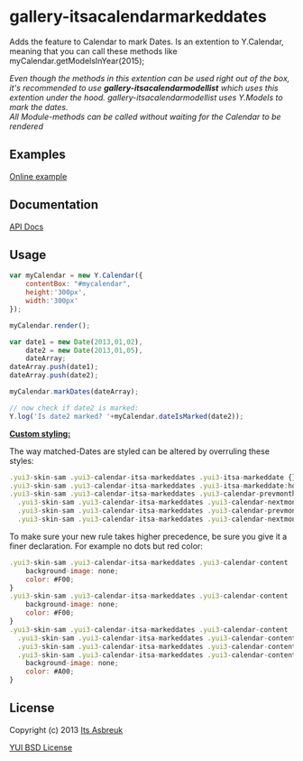 gallery-itsacalendarmarkeddates
===============================

Adds the feature to Calendar to mark Dates.
Is an extention to Y.Calendar, meaning that you can call these methods like myCalendar.getModelsInYear(2015);

<i>Even though the methods in this extention can be used right out of the box, it's recommended to use
<b>gallery-itsacalendarmodellist</b> which uses this extention under the hood. gallery-itsacalendarmodellist uses Y.Models to mark the dates.
<br />All Module-methods can be called without waiting for the Calendar to be rendered</i>

Examples
--------
[Online example](http://projects.itsasbreuk.nl/examples/itsacalendarmarkeddates/index.html)

Documentation
--------------

[API Docs](http://projects.itsasbreuk.nl/apidocs/classes/ITSACalendarMarkedDates.html)

Usage
-----

```js
var myCalendar = new Y.Calendar({
    contentBox: "#mycalendar",
    height:'300px',
    width:'300px'
});

myCalendar.render();

var date1 = new Date(2013,01,02),
    date2 = new Date(2013,01,05),
    dateArray;
dateArray.push(date1);
dateArray.push(date2);

myCalendar.markDates(dateArray);

// now check if date2 is marked:
Y.log('Is date2 marked? '+myCalendar.dateIsMarked(date2));
```

<u><b>Custom styling:</b></u>

The way matched-Dates are styled can be altered by overruling these styles:
```js
.yui3-skin-sam .yui3-calendar-itsa-markeddates .yui3-itsa-markeddate {}
.yui3-skin-sam .yui3-calendar-itsa-markeddates .yui3-itsa-markeddate:hover {}
.yui3-skin-sam .yui3-calendar-itsa-markeddates .yui3-calendar-prevmonth-day.yui3-itsa-markeddate,
  .yui3-skin-sam .yui3-calendar-itsa-markeddates .yui3-calendar-nextmonth-day.yui3-itsa-markeddate,
  .yui3-skin-sam .yui3-calendar-itsa-markeddates .yui3-calendar-prevmonth-day.yui3-itsa-markeddate:hover,
  .yui3-skin-sam .yui3-calendar-itsa-markeddates .yui3-calendar-nextmonth-day.yui3-itsa-markeddate:hover {}
```

To make sure your new rule takes higher precedence, be sure you give it a finer declaration. For example no dots but red color:
```js
.yui3-skin-sam .yui3-calendar-itsa-markeddates .yui3-calendar-content .yui3-itsa-markeddate {
    background-image: none;
    color: #F00;
}
.yui3-skin-sam .yui3-calendar-itsa-markeddates .yui3-calendar-content .yui3-itsa-markeddate:hover {
    background-image: none;
    color: #F00;
}
.yui3-skin-sam .yui3-calendar-itsa-markeddates .yui3-calendar-content .yui3-calendar-prevmonth-day.yui3-itsa-markeddate,
  .yui3-skin-sam .yui3-calendar-itsa-markeddates .yui3-calendar-content .yui3-calendar-nextmonth-day.yui3-itsa-markeddate,
  .yui3-skin-sam .yui3-calendar-itsa-markeddates .yui3-calendar-content .yui3-calendar-prevmonth-day.yui3-itsa-markeddate:hover,
  .yui3-skin-sam .yui3-calendar-itsa-markeddates .yui3-calendar-content .yui3-calendar-nextmonth-day.yui3-itsa-markeddate:hover {
    background-image: none;
    color: #A00;
}
```

License
-------

Copyright (c) 2013 [Its Asbreuk](http://http://itsasbreuk.nl)

[YUI BSD License](http://developer.yahoo.com/yui/license.html)
